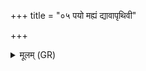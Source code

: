 +++
title = "०५ पयो मह्यं द्यावापृथिवी"

+++
<details><summary>मूलम् (GR)</summary>

पयो मह्यं द्यावापृथिवी  
अन्तरिक्षं पयो दधत् ।  
पयो म इन्द्रश् चाग्निश् च  
धाता दधातु मे पयः ॥
</details>